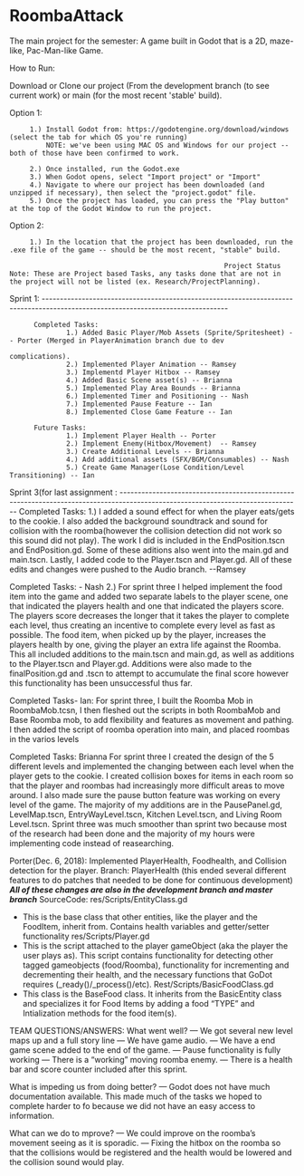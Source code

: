 # RoombaAttack
The main project for the semester: A game built in Godot that is a 2D, maze-like, Pac-Man-like Game.

How to Run:

Download or Clone our project (From the development branch (to see current work) or main (for the most recent 'stable' build).

Option 1: 
         
         1.) Install Godot from: https://godotengine.org/download/windows (select the tab for which OS you're running)
             NOTE: we've been using MAC OS and Windows for our project -- both of those have been confirmed to work.

         2.) Once installed, run the Godot.exe
         3.) When Godot opens, select "Import project" or "Import"
         4.) Navigate to where our project has been downloaded (and unzipped if necessary), then select the "project.godot" file.
         5.) Once the project has loaded, you can press the "Play button" at the top of the Godot Window to run the project.
         
Option 2:
         
         1.) In the location that the project has been downloaded, run the .exe file of the game -- should be the most recent, "stable" build.

                                                         Project Status
    Note: These are Project based Tasks, any tasks done that are not in the project will not be listed (ex. Research/ProjectPlanning).

Sprint 1: ---------------------------------------------------------------------------------------------------------------------------------

          Completed Tasks:
                  1.) Added Basic Player/Mob Assets (Sprite/Spritesheet) -- Porter (Merged in PlayerAnimation branch due to dev        
                                                                                    complications).
                  2.) Implemented Player Animation -- Ramsey
                  3.) Implementd Player Hitbox -- Ramsey
                  4.) Added Basic Scene asset(s) -- Brianna
                  5.) Implemented Play Area Bounds -- Brianna
                  6.) Implemented Timer and Positioning -- Nash
                  7.) Implemented Pause Feature -- Ian
                  8.) Implemented Close Game Feature -- Ian
                  
          Future Tasks:
                  1.) Implement Player Health -- Porter
                  2.) Implement Enemy(Hitbox/Movement)  -- Ramsey
                  3.) Create Additional Levels -- Brianna
                  4.) Add additional assets (SFX/BGM/Consumables) -- Nash
                  5.) Create Game Manager(Lose Condition/Level Transitioning) -- Ian
                  
                  
                  
Sprint 3(for last assignment : --------------------------------------------------------------------------------------------------------------------------------
                  Completed Tasks:
                  1.) I added a sound effect for when the player eats/gets to the cookie. I also added the background soundtrack and sound                       for collision with the roomba(however the collision detection did not work so this sound did not play). The work I                         did is included in the EndPosition.tscn and EndPosition.gd. Some of these aditions also went into the main.gd and                           main.tscn. Lastly, I added code to the Player.tscn and Player.gd. All of these edits and changes were pushed to the                         Audio branch. --Ramsey 
                  
Completed Tasks: - Nash
2.) For sprint three I helped implement the food item into the game and added two separate labels to the player scene, one that indicated the players health and one that indicated the players score. The players score decreases the longer that it takes the player to complete each level, thus creating an incentive to complete every level as fast as possible. The food item, when picked up by the player, increases the players health by one, giving the player an extra life against the Roomba. This all included additions to the main.tscn and main.gd, as well as additions to the Player.tscn and Player.gd. Additions were also made to the finalPosition.gd and .tscn to attempt to accumulate the final score however this functionality has been unsuccessful thus far.

Completed Tasks- Ian: For sprint three, I built the Roomba Mob in RoombaMob.tcsn, I then fleshed out the scripts in both RoombaMob and Base Roomba mob, to add flexibility and features as movement and pathing. I then added the script of roomba operation into main, and placed roombas in the varios levels

Completed Tasks: Brianna
For sprint three I created the design of the 5 different levels and implemented the changing between each level when the player gets to the cookie. I created collision boxes for items in each room so that the player and roombas had increasingly more difficult areas to move around. I also made sure the pause button feature was working on every level of the game. The majority of my additions are in the PausePanel.gd, LevelMap.tscn, EntryWayLevel.tscn, Kitchen Level.tscn, and Living Room Level.tscn. Sprint three was much smoother than sprint two because most of the research had been done and the majority of my hours were implementing code instead of reasearching.

Porter(Dec. 6, 2018): Implemented PlayerHealth, Foodhealth, and Collision detection for the player.
	Branch: PlayerHealth (this ended several different features to do patches that needed to be
		done for continuous development)
		***All of these changes are also in the development branch and master branch***
	SourceCode: res/Scripts/EntityClass.gd
-	This is the base class that other entities, like the player and the FoodItem, inherit from. Contains health variables and getter/setter functionality
res/Scripts/Player.gd 
-	This is the script attached to the player gameObject (aka the player the user plays as). This script contains functionality for detecting other tagged gameobjects (food/Roomba), functionality for incrementing and decrementing their health, and the necessary functions that GoDot requires (_ready()/_process()/etc).
         Rest/Scripts/BasicFoodClass.gd
-	This class is the BaseFood class. It inherits from the BasicEntity class and specializes it for Food Items by adding a food “TYPE” and Intialization methods for the food item(s).








TEAM QUESTIONS/ANSWERS:
What went well?
— We got several new level maps up and a full story line 
— We have game audio.
— We have a end game scene added to the end of the game. 
— Pause functionality is fully working
— There is a “working” moving roomba enemy.
— There is a health bar and score counter included after this sprint. 

What is impeding us from doing better?
— Godot does not have much documentation available. This made much of the tasks we hoped to complete harder to fo because we did not have an easy access to information. 

What can we do to mprove?
— We could improve on the roomba’s movement seeing as it is sporadic. 
— Fixing the hitbox on the roomba so that the collisions would be registered and the health would be lowered and the collision sound would play. 
